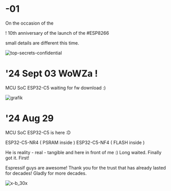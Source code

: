 # -01

On the occasion of the

! 10th anniversary of the launch of the #ESP8266

small details are different this time.

<placeholder pcbserie01> 

![top-secrets-confidential](https://github.com/user-attachments/assets/b58d6bd8-efa4-4e4e-b5fe-b06e3b4a064c)


# '24 Sept 03 WoWZa !

MCU SoC ESP32-C5 waiting for fw download :)

![grafik](https://github.com/user-attachments/assets/71a74c12-02b2-4d60-a26f-866424ec074e)






# '24 Aug 29
MCU SoC ESP32-C5 is here :D

ESP32-C5-NR4 ( PSRAM inside )
ESP32-C5-NF4 ( FLASH inside )

He is reality - real - tangible and here in front of me :) Long waited. Finally got it. First!

Espressif guys are awesome! Thank you for the trust that has already lasted for decades!
Gladly for more decades.


![x-b_30x](https://github.com/user-attachments/assets/afa2aa6a-6004-45a4-aee9-38a5658ad2cc)

